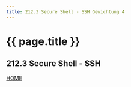 ```yaml
---
title: 212.3 Secure Shell - SSH Gewichtung 4
---
```


# {{ page.title }}

## 212.3 Secure Shell - SSH

[HOME](./)
